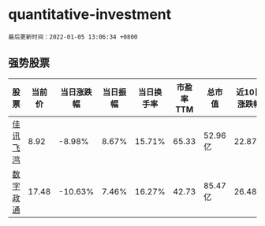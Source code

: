 # quantitative-investment

`最后更新时间：2022-01-05 13:06:34 +0800`

## 强势股票

|股票|当前价|当日涨跌幅|当日振幅|当日换手率|市盈率TTM|总市值|近10日涨跌幅|
|----|----|----|----|----|----|----|----|
|[佳讯飞鸿](https://xueqiu.com/S/SZ300213)|8.92|-8.98%|8.67%|15.71%|65.33|52.96亿|22.87%|
|[数字政通](https://xueqiu.com/S/SZ300075)|17.48|-10.63%|7.46%|16.27%|42.73|85.47亿|26.48%|
